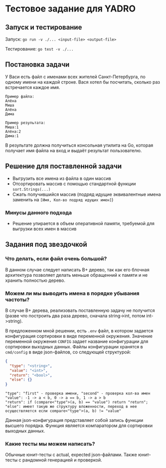 # Тестовое задание для YADRO

## Запуск и тестирование

Запуск: `go run -v ./... <input-file> <output-file>`

Тестирование: `go test -v ./...`

## Постановка задачи
У Васи есть файл с именами всех жителей Санкт-Петербурга, по одному имени на каждой строке. Вася хотел бы посчитать, сколько раз встречается каждое имя.
```
Пример файла:
Алёна
Миша
Алёна
Дима
```
```
Пример результата:
Миша:1
Алёна:2
Дима:1
```
В результате должна получиться консольная утилита на Go, которая получает имя файла на вход и выдаёт результат пользователю.

## Решение для поставленной задачи

- Выгрузить все имена из файла в один массив
- Отсортировать массив с помощью стандартной функции `sort.Strings(...)`
- Сжать получившийся массив (подряд идущие эквивалентные имена заменить на `[Имя, Кол-во подряд идущих имен]`)


### Минусы данного подхода

- Решение упирается в объем оперативной памяти, требуемой для выгрузки всех имен в массив

## Задания под звездочкой

### Что делать, если файл очень большой?

В данном случае следует написать B+ дерево, так как его блочная архитектура позволяет делать меньше обращенний к памяти и не хранить полностью дерево.

### Можем ли мы выводить имена в порядке убывания частоты?

В случае B+ дерева, реализовать поставленную задачу не получится (разве что построить два раза дерево, сначала string->int, потом int->string).

В предложенном мной решении, есть `.env` файл, в котором задается конфигурация сортировки в виде переменной окружения. Значение переменной окружения `CONFIG` задает название конфигурации для сортировки выходных данных. Файлы конфигурации хранятся в `cmd/config` в виде json-файлов, со следующей структурой:
```json
{
  "type": "<string>",
  "value": "<int>",
  "return": "<bool>",
  "else": {}
}
```
```
"type": "first" - проверка имени, "second" - проверка кол-ва имен
"value": -1 -> a < b, 0 -> a == b, 1 -> a > b
"return": if (compare<"type">(a, b) == "value") return "return";
"else": имеет такую же структуру вложенности, переход в нее осуществляется если compare<"type">(a, b) != "value"
```
Данная json-конфигурация представляет собой запись функции высшего порядка. Функция является компаратором для сортировки выходных данных.

### Какие тесты мы можем написать?

Обычные юнит-тесты с actual, expected json-файлами.
Также юнит-тесты с рандомной генерацией и проверкой.